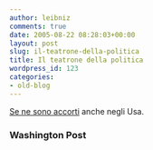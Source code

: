 ```yaml
---
author: leibniz
comments: true
date: 2005-08-22 08:28:03+00:00
layout: post
slug: il-teatrone-della-politica
title: Il teatrone della politica
wordpress_id: 123
categories:
- old-blog
---
```


[Se ne sono accorti](http://www.washingtonpost.com/wp-dyn/content/article/2005/08/17/AR2005081701843.html) anche negli Usa.  



### Washington Post
